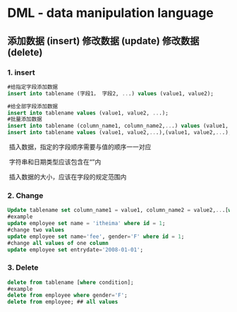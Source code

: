 # DML - data manipulation language

##  添加数据 (insert) 修改数据 (update) 修改数据 (delete)



### 1. insert

```sql
#给指定字段添加数据
insert into tablename (字段1， 字段2, ...) values (value1, value2);

#给全部字段添加数据
insert into tablename values (value1, value2, ...);
#批量添加数据
insert into tablename (column_name1, column_name2,...) values (value1, value2,...),(value1, value2,...)...;
insert into tablename values (value1, value2,...),(value1, value2,...);

```

​	插入数据，指定的字段顺序需要与值的顺序一一对应

​	字符串和日期类型应该包含在“”内

​	插入数据的大小，应该在字段的规定范围内

### 2. Change

```sql
Update tablename set column_name1 = value1, column_name2 = value2,...[where condition];
#example
update employee set name = 'itheima' where id = 1;
#change two values
update employee set name='fee', gender='F' where id = 1;
#change all values of one column
update employee set entrydate='2008-01-01';

```



### 3. Delete

```sql
delete from tablename [where condition];
#example
delete from employee where gender='F';
delete from employee; ## all values

```

